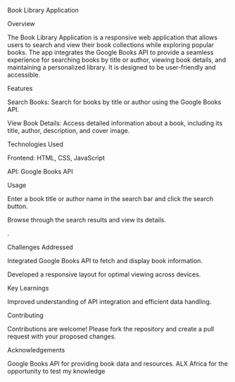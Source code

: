Book Library Application

Overview

The Book Library Application is a responsive web application that allows users to search and view their book collections while exploring popular books. The app integrates the Google Books API to provide a seamless experience for searching books by title or author, viewing book details, and maintaining a personalized library. It is designed to be user-friendly and accessible.

Features

Search Books: Search for books by title or author using the Google Books API.

View Book Details: Access detailed information about a book, including its title, author, description, and cover image.



Technologies Used

Frontend: HTML, CSS, JavaScript

API: Google Books API




Usage

Enter a book title or author name in the search bar and click the search button.

Browse through the search results and view its details.

.

Challenges Addressed

Integrated Google Books API to fetch and display book information.

Developed a responsive layout for optimal viewing across devices.


Key Learnings

Improved understanding of API integration and efficient data handling.


Contributing

Contributions are welcome! Please fork the repository and create a pull request with your proposed changes.


Acknowledgements

Google Books API for providing book data and resources.
ALX Africa for the opportunity to test my knowledge

